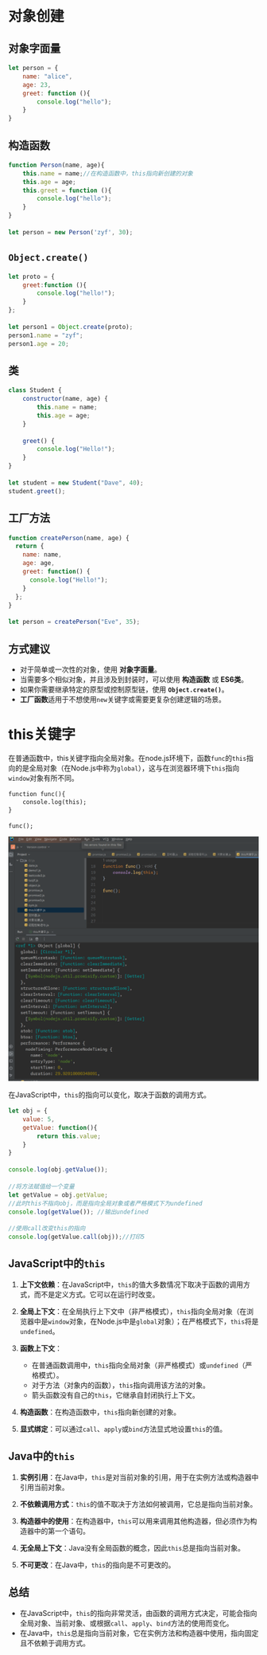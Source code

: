 # 对象创建

## 对象字面量

```javascript
let person = {
    name: "alice",
    age: 23,
    greet: function (){
        console.log("hello");
    }
}
```

## 构造函数

```javascript
function Person(name, age){
    this.name = name;//在构造函数中，this指向新创建的对象
    this.age = age;
    this.greet = function (){
        console.log("hello");
    }
}

let person = new Person('zyf', 30);
```

##  `Object.create()`

```javascript
let proto = {
    greet:function (){
        console.log("hello!");
    }
};

let person1 = Object.create(proto);
person1.name = "zyf";
person1.age = 20;
```

## 类

```javascript
class Student {
    constructor(name, age) {
        this.name = name;
        this.age = age;
    }

    greet() {
        console.log("Hello!");
    }
}

let student = new Student("Dave", 40);
student.greet();
```

## 工厂方法

```javascript
function createPerson(name, age) {
  return {
    name: name,
    age: age,
    greet: function() {
      console.log("Hello!");
    }
  };
}

let person = createPerson("Eve", 35);
```

## 方式建议

- 对于简单或一次性的对象，使用 **对象字面量**。
- 当需要多个相似对象，并且涉及到封装时，可以使用 **构造函数** 或 **ES6类**。
- 如果你需要继承特定的原型或控制原型链，使用 **`Object.create()`**。
- **工厂函数**适用于不想使用`new`关键字或需要更复杂创建逻辑的场景。

# this关键字

在普通函数中，this关键字指向全局对象。在node.js环境下，函数`func`的`this`指向的是全局对象（在Node.js中称为`global`），这与在浏览器环境下`this`指向`window`对象有所不同。

```
function func(){
    console.log(this);
}

func();
```

![image-20231113111141035](assets/image-20231113111141035.png)

在JavaScript中，`this`的指向可以变化，取决于函数的调用方式。

```javascript
let obj = {
    value: 5,
    getValue: function(){
        return this.value;
    }
}

console.log(obj.getValue());

//将方法赋值给一个变量
let getValue = obj.getValue;
//此时this不指向obj，而是指向全局对象或者严格模式下为undefined
console.log(getValue()); //输出undefined

//使用call改变this的指向
console.log(getValue.call(obj));//打印5
```

## JavaScript中的`this`

1. **上下文依赖**：在JavaScript中，`this`的值大多数情况下取决于函数的调用方式，而不是定义方式。它可以在运行时改变。

2. **全局上下文**：在全局执行上下文中（非严格模式），`this`指向全局对象（在浏览器中是`window`对象，在Node.js中是`global`对象）；在严格模式下，`this`将是`undefined`。

3. **函数上下文**：
   - 在普通函数调用中，`this`指向全局对象（非严格模式）或`undefined`（严格模式）。
   - 对于方法（对象内的函数），`this`指向调用该方法的对象。
   - 箭头函数没有自己的`this`，它继承自封闭执行上下文。

4. **构造函数**：在构造函数中，`this`指向新创建的对象。

5. **显式绑定**：可以通过`call`、`apply`或`bind`方法显式地设置`this`的值。

## Java中的`this`

1. **实例引用**：在Java中，`this`是对当前对象的引用，用于在实例方法或构造器中引用当前对象。

2. **不依赖调用方式**：`this`的值不取决于方法如何被调用，它总是指向当前对象。

3. **构造器中的使用**：在构造器中，`this`可以用来调用其他构造器，但必须作为构造器中的第一个语句。

4. **无全局上下文**：Java没有全局函数的概念，因此`this`总是指向当前对象。

5. **不可更改**：在Java中，`this`的指向是不可更改的。

## 总结

- 在JavaScript中，`this`的指向非常灵活，由函数的调用方式决定，可能会指向全局对象、当前对象、或根据`call`、`apply`、`bind`方法的使用而变化。
- 在Java中，`this`总是指向当前对象，它在实例方法和构造器中使用，指向固定且不依赖于调用方式。